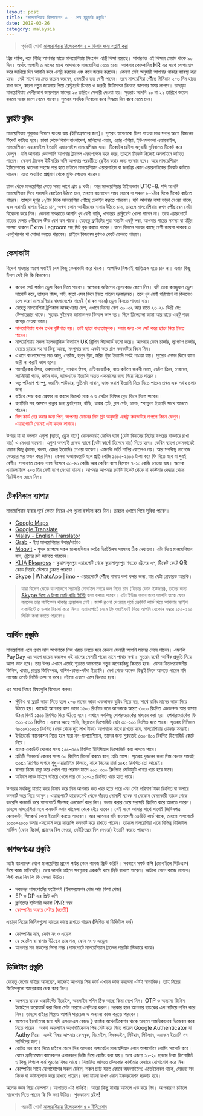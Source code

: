 ```yaml
---
layout: post
title: "মালয়েশিয়ায় রিলোকেশন ৩ - শেষ মুহুর্তের প্রস্তুতি"
date: 2019-03-26
category: malaysia
---
```

> পূর্ববর্তী পোস্ট [মালয়েশিয়ায় রিলোকেশন ২ - ভিসার জন্য এপ্লাই করা](/malaysia/malaysia-single-entry-visa-prep.html)

প্রিয় পাঠক, ধরে নিচ্ছি আপনার হাতে মালয়েশিয়ায় সিংগেল এন্ট্রি ভিসা রয়েছে। সাধারণত এই ভিসার মেয়াদ থাকে ৯০ দিন। অর্থাৎ আগামী ৩ মাসের মাঝে আপনাকে মালয়োশিয়া যেতে হবে। আপনার কোম্পানির HR এর সাথে যোগাযোগ করে জানিয়ে দিন আপনি কবে এনট্রি করবেন এবং কবে জয়েন করবেন। কেননা সেই অনুযায়ী আপনার থাকার ব্যাবস্থা করা হবে। সেই সাথে যত দ্রুত জয়েন করবেন, সেলারীও তত বেশী পাবেন। তবে মালয়েশিয়া পৌঁছে মিনিমাম ২-৩ দিন হাতে রাখা ভাল, কারণ নতুন জায়গায় গিয়ে রেস্টুরেন্ট চিনতে ও জরুরী জিনিসপত্র কিনতে আপনার সময় লাগবে। তাছাড়া মালয়েশিয়ায় বেশীরভাগ জায়গায়গ মাসের ২৫ তারিখে সেলারী দেওয়া হয়। সুতরাং আপনি ২০ বা ২২ তারিখে জয়েন করলে পরের মাসে বেতন পাবেন। সুতরাং সবদিক বিবেচনা করে সিদ্ধান্ত নিন কবে যেতে চান।

## ফ্লাইট বুকিং

মালয়েশিয়ায় শুধুমাত্র বিমানে যাওয়া যায় (ইমিগ্রেশনের জন্য)। সুতরাং আপনাকে ভিসা পাওয়া মাত্র সবার আগে বিমানের টিকেট কাটতে হবে। ঢাকা থেকে বিমান বাংলাদেশ, মালিন্দো এয়ার, এয়ার এশিয়া, ইউএসবাংলা এয়ারলাইন্স, মালয়েশিয়ান এয়ারলাইন্স ইত্যাদি এয়ারলাইন্স মালয়েশিয়ায় যায়। টিকেটের প্রাইস অনুযায়ী সুবিধামত টিকেট করে ফেলুন। যদি আপনার কোম্পানি আপনার ট্রাভেল এক্সপেন্সেস বহন করে, তাহলে টিকেট নিজেই অনলাইনে কাটতে পারেন। কেননা ট্রাভেল ইটিনারির কপি আপনার পরবর্তীতে ক্লেইম করার জন্য দরকার হবে। আর মালয়েশিয়ান ইমিগ্রেশনের ঝামেলা সহজে পার হতে চাইলে মালয়েশিয়ান এয়ারলাইন্স বা জনপ্রিয় কোন এয়ারলাইন্সের টিকেট কাটতে পারেন। এতে অযাচিত প্রশ্নবাণ থেকে মুক্তি পেতেও পারেন।

ঢাকা থেকে মালয়েশিয়া যেতে সময় লাগে প্রায় ৪ ঘন্টা। আর মালয়েশিয়ার টাইমজোন UTC+8. যদি আপনি মালয়েশিয়ায় গিয়ে সরাসরি হোটেলে উঠতে চান, তাহলে বাংলাদেশ সময় ভোরে বা সকাল ৮-৯টার দিকে টিকেট কাটতে পারেন। তাহলে দুপুর ১২টার দিকে মালয়েশিয়া পৌঁছে চেকইন করতে পারবেন। যদি আপনার বাসা ভাড়া নেওয়া থাকে, এবং সরাসরি বাসায় উঠতে চান, অথবা কোন আত্মীয়দের বাসায় উঠতে চান, তাহলে মালয়েশিয়ায় কখন পৌঁছাবেন সেটা বিবেচনা করে নিন। কেননা মাঝরাতে আপনি খুব বেশী গাড়ি, খাবারের রেস্টুরেন্ট খোলা পাবেন না। তবে এয়ারপোর্টে রাতের বেলায় পৌঁছালে ভীড় বেশ কম থাকে। যেহেতু ফ্লাইটের পুরা সময়টা একটু লম্বা, আপনার পায়ের সমস্যা বা হাঁটুর সমস্যা থাকলে Extra Legroom সহ সিট বুক করতে পারেন। ফলে বিমানে পায়ের কাছে বেশী জায়গা থাকবে ও একটুপরপর পা সোজা করতে পারবেন। চাইলে বিজনেস ক্লাসও কেটে ফেলতে পারেন।

## কেনাকাটা

বিদেশ যাওয়ার আগে সবাইই বেশ কিছু কেনাকাটা করে থাকে। আপনিও নিশ্চয়ই ব্যাতিক্রম হতে চান না। এবার কিছু টিপস দেই কি কি কিনবেন।

* কয়েক সেট ফর্মাল ড্রেস কিনে নিতে পারেন। আপনার অফিসের ড্রেসকোড জেনে নিন। যদি তারা ক্যাজুয়াল ড্রেস সাপোর্ট করে, তাহলে জিন্স, শার্ট, জুতা এসব কিনে নিতে পারেন দরকারমত। তবে খুব বেশী পরিমাণে না কিনলেও চলে কারণ মালয়েশিয়ায় বাংলাদেশের দামেই (বা কম দামে) ড্রেস কিনতে পাওয়া যায়।
* যেহেতু মালয়েশিয়া ট্রপিকাল আবহাওয়ার দেশ, এখানে দিনের বেলা ৩০-৩২ আর রাতে ২৬-২৮ ডিগ্রী সে: টেম্পারেচার থাকে। সুতরাং দুইরকম জামাকাপড় কিনলে ভাল হয়। দিনে ঢিলেঢালা জামা আর রাতে একটু গরম কাপড় নেওয়া ভাল।
* <span style="color:red">মালয়েশিয়ায় যখন তখন বৃষ্টিপাত হয়। তাই ছাতা বাধ্যতামূলক। সবার জন্য এক সেট করে ছাতা নিয়ে নিতে পারেন।</span>
* মালয়েশিয়ায় সকল ইলেকট্রনিক ডিভাইস UK থ্রিপিন স্ট্যান্ডার্ড ফলো করে। আপনার ফোন চার্জার, ল্যাপটপ চার্জার, হেয়ার ড্রায়ার সহ যা কিছু আছে, সবগুলার জন্য একটা করে প্লাগ কনভার্টার কিনে নিন।
* এখানে বাংলাদেশের মত আলু, পেয়াঁজ, হলুদ গুঁড়া, মরিচ গুঁড়া ইত্যাদি সবই পাওয়া যায়। সুতরাং সেসব কিনে ব্যাগ ভারী না করাই ভাল হবে।
* গ্যাসট্রিকের ঔষধ, ওরস্যালাইন, ব্যাথার ঔষধ, এন্টিবায়োটিক, হাত কাটলে জরুরী মলম, ডেটল ক্রিম, নেবানল, স্যানিটারী প্যাড, কটন বাড, ব্যান্ডএইড ইত্যাদি অন্তত একমাসের জন্য নিয়ে নিতে পারেন।
* অল্প পরিমাণ শ্যাম্পু, ওয়াশিং পাউডার, দুতিনটা সাবান, হ্যান্ড ওয়াশ ইত্যাদি নিয়ে নিতে পারেন প্রথম এক সপ্তাহ চলার জন্য।
* বাইরে শেভ করা প্রেফার না করলে জিলেট মাক ৩ ও সেটার রিফিল ব্লেড কিনে নিতে পারেন।
* ফ্যামিলি সহ আসলে রান্নার জন্য ফ্রাইপ্যান, হাঁড়ি, খাবার প্লেট, গ্লাস সেট, চামচ, স্প্যাচুলা ইত্যাদি সাথে আনতে পারেন।
* <span style="color:red">সিম কার্ড বের করার জন্য পিন, আপনার ফোনের সিম স্লট অনুযায়ী এক্সট্রা কনভার্টার লাগলে কিনে ফেলুন। এয়ারপোর্টে নেমেই এটা কাজে লাগবে।</span>

উপরে যা যা বললাম এগুলা (ছাতা, ড্রেস বাদে) কোনভাবেই কেবিন ব্যাগ (যেটা বিমানের সিটের উপরের বাংকারে রাখা যায়) এ নেওয়া যাবেনা। এগুলা অবশ্যই চেকড ব্যাগে (যেটা কার্গো হিসেবে যায়) দিতে হবে। কেবিন ব্যাগে কোনভাবেই ধারাল কিছু (চামচ, কলম, রেজর ইত্যাদি) নেওয়া যাবেনা। এমনকি ভর্তি পানির বোতলও নয়। আর সবকিছু লাগেজে নেওয়ার পর ওজন করে নিন। কেননা ওভারওয়েট হলে প্রতি কেজি ১০০০-২০০০ টাকা করে ফি দিতে হবে যা খুবই বেশী। সাধারণত চেকড ব্যাগ হিসেবে ৩০-৪০ কেজি আর কেবিন ব্যাগ হিসেবে ৭-১০ কেজি নেওয়া যায়। অনেক এয়ারলাইন্সে ২-৩ টির বেশী ব্যাগ নেওয়া যায়না। আপনার আপনার ফ্লাইট টিকেট থেকে বা কাস্টমার কেয়ার থেকে ডিটেইলস জেনে নিন।

## টেকনিকাল ব্যাপার

মালয়েশিয়ায় যাবার পূর্বে ফোনে নিচের এপ গুলো ইন্সটল করে নিন। তাহলে ওখানে গিয়ে সুবিধা পাবেন।

* [Google Maps](https://play.google.com/store/apps/details?id=com.google.android.apps.maps)
* [Google Translate](https://play.google.com/store/apps/details?id=com.google.android.apps.translate)
* [Malay - English Translator](https://play.google.com/store/apps/details?id=com.andi.kamusmalay)
* [Grab](https://play.google.com/store/apps/details?id=com.grabtaxi.passenger) - ইহা মালয়েশিয়ার উবার/পাঠাও
* [Moovit](https://play.google.com/store/apps/details?id=com.tranzmate) - গুগল ম্যাপসে সকল মালয়েশিয়ান রুটের ডিটেইলস সবসময় ঠিক দেখায়না। এটা দিয়ে মালয়েশিয়ান বাস, ট্রেনের রুট জানতে পারবেন।
* [KLIA Ekspress](https://play.google.com/store/apps/details?id=com.xchanging.erla) - কুয়ালালুমপুর এয়ারপোর্ট থেকে কুয়ালালুমপুর শহরের ট্রেনের এপ, টিকেট কেটে QR কোড দিয়েই স্টেশনে ঢুকতে পারবেন।
* [Skype](https://play.google.com/store/apps/details?id=com.skype.raider) \| [WhatsApp](https://play.google.com/store/apps/details?id=com.whatsapp) \| [imo](https://play.google.com/store/apps/details?id=com.imo.android.imoim) - এয়ারপোর্টে পৌঁছে বাসায় কথা বলার জন্য, যার যেটা প্রেফারড আরকি।

> যারা বিদেশ থেকে বাংলাদেশে সরাসরি মোবাইল নম্বরে কল দিতে চান (ফিচার ফোন ইউজার), তাদের জন্য [Skype দিয়ে ৩ টাকা রেটে প্রতি মিনিট](https://secure.skype.com/calling-rates/Bangladesh?language=en) কথা বলতে পারেন। এটা ইউজ করার জন্য আপনি যাকে ফোন করবেন তার স্মার্টফোন থাকার প্রয়োজন নেই। জাস্ট রওনা দেওয়ার পূর্বে ক্রেডিট কার্ড দিয়ে আপনার স্কাইপ একাউন্টে ৫ ডলার রিচার্জ করে নিন। এয়ারপোর্টে নেমে ফ্রি ওয়াইফাই দিয়ে আপনি যেকোন নম্বরে ১৫০-২০০ মিনিট কথা বলতে পারবেন।


## আর্থিক প্রস্তুতি

মালয়েশিয়া এসে প্রথম মাস আপনাকে নিজ খরচে চলতে হবে কেননা সেলারী আপনি মাসের শেষে পাবেন। এমনকি PayDay এর আগে জয়েন করলেও ওই মাসের সেলারী পরের মাসে পাবার কথা। সুতরাং যথেষ্ট আর্থিক প্রস্তুতি নিয়ে আসা ভাল হবে। তার উপর এখানে এসেই শুরুতে আপনাকে নতুন অনেককিছু কিনতে হবে। যেমন নিত্যপ্রয়োজনীয় জিনিস, খাবার, রান্নার জিনিসপত্র, বালিশ-চাদর-কাঁথা ইত্যাদি। দেশ থেকে অনেক কিছুই কিনে আনতে পারেন যদি লাগেজ ওয়েট লিমিট ক্রস না করে। নইলে এখানে এসে কিনতে হবে।

এর সাথে নিচের বিষয়গুলি বিবেচনা করুন।

* স্টুডিও বা ফ্ল্যাট ভাড়া নিতে হলে ২-৩ মাসের ভাড়া এডভান্সড বুকিং দিতে হয়, সাথে রানিং মাসের ভাড়া দিয়ে উঠতে হয়। কাজেই আপনার বাসা ভাড়া ১৫০০ রিংগিত হলে আপনাকে অন্তত ৩০০০ রিংগিত এডভান্সড আর বাসায় উঠার দিনই ১৫০০ রিংগিত দিয়ে উঠতে হবে। এখানে সবকিছু পেপারওয়ার্কের মাধ্যমে করা হয়। পেপারওয়ার্কের ফি ৩০০-৫০০ রিংগিত। এরপর আছে পানি, বিদ্যুতের ডিপোজিট যেটা ৩০-১০০ রিংগিত হতে পারে। সুতরাং মিনিমাম ৭০০০-১০০০০ রিংগিত (দেড় থেকে দুই লাখ টাকা) আপনাকে সাথে রাখতে হবে, মালয়েশিয়ায় ঢোকার সময়ই।
* ইন্টারনেট কানেকশন নিতে হলে যারা নন-মালয়েশিয়ান, তাদের জন্য শুরুতেই ৩০০-৪০০ রিংগিত ডিপোজিট কেটে নিবে।
* ব্যাংক একাউন্ট খোলার সময় ২০০-৩০০ রিংগিত ইনিশিয়াল ডিপোজিট করা লাগতে পারে।
* প্রতিটি সিমকার্ড কেনার সময় ৩০ রিংগিত রিচার্জ করতে হবে, প্রতি মাসে। সুতরাং দুজনের জন্য সিম কেনার সময়ই ৩০x২ রিংগিত লাগবে শুধু এয়ারটাইম কিনতে, সাথে সিমের চার্জ ১০x২ রিংগিত তো আছেই।
* বাসায় নিজে রান্না করে খেলে পার পারসন মাসে ২০০-৩০০ রিংগিতে মোটামুটি খাবার খরচ হয়ে যাবে।
* অফিসে লাঞ্চ টাইমে বাইরে খেলে পার ডে ১০-২০ রিংগিত খরচ হতে পারে।

উপরের সবকিছু যাচাই করে হিসাব করে নিন আপনার কত খরচ হতে পারে এবং সেই পরিমাণ টাকা রিংগিত বা ডলারে কনভার্ট করে নিয়ে আসুন। এয়ারপোর্টে হ্যারাজমেন্ট থেকে বাঁচতে সোনালী ব্যাংক বা যেকোন বেসরকারী ব্যাংক থেকে কারেন্সি কনভার্ট করে পাসপোর্টে সীলসহ এনডোর্স করে নিন। ডলার করার চেয়ে সরাসরি রিংগিত করে আনতে পারেন। তাহলে মালয়েশিয়া এসে কনভার্ট করার ঝামেলা থেকে বেঁচে যাবেন। সেই সাথে আসার সাথে সাথেই জিনিসপত্র কেনাকাটা, সিমকার্ড কেনা ইত্যাদি করতে পারবেন। আর আপনার যদি বাংলাদেশী ক্রেডিট কার্ড থাকে, তাহলে পাসপোর্টে ১০০০-২০০০ ডলার এনডোর্স করে কারেন্সি কনভার্ট করে রাখতে পারেন। তাহলে মালয়েশিয়া এসে বিভিন্ন ডিজিটাল সার্ভিস (ফোন রিচার্জ, গ্র্যাবের বিল দেওয়া, নেটফ্লিক্সের বিল দেওয়া) ইত্যাদি করতে পারবেন।

## কাগজপত্রের প্রস্তুতি

আমি বাংলাদেশ থেকে মালয়েশিয়া প্রবেশ পর্যন্ত কোন কাগজ প্রিন্ট করিনি। সবখানে সফট কপি (মোবাইলে পিডিএফ) দিয়ে কাজ চালিয়েছি। তবে আপনি চাইলে সবগুলার এককপি করে প্রিন্ট রাখতে পারেন। আটকে গেলে কাজে লাগবে। লিস্ট করে নিন কি কি নেওয়া উচিত।

* সকলের পাসপোর্টের ফটোকপি (ইনফরমেশন পেজ আর ভিসা পেজ)
* EP ও DP এর প্রিন্ট কপি
* ফ্লাইটের ইটিনারী অথবা PNR নম্বর
* <span style="color:red">কোম্পানির অফার লেটার \(জরুরী\)</span>

এছাড়া নিচের জিনিসগুলো হাতের কাছে রাখতে পারেন (লিখিত বা ডিজিটাল ফর্ম)

* কোম্পানির নাম, ফোন নং ও এড্রেস
* যে হোটেল বা বাসায় উঠছেন তার নাম, ফোন নং ও এড্রেস
* আপনার সহ সকলের ভিসা নম্বর (পাসপোর্টে মালয়েশিয়ান ট্রাভেল পারমিট স্টিকারে থাকে)

## ডিজিটাল প্রস্তুতি

যেহেতু দেশের বাইরে আসছেন, কাজেই আপনার সিম কার্ড এখানে কাজ করবেনা এটাই স্বাভাবিক। তাই নিচের জিনিসগুলো আরেকবার চেক করে নিন।

* আপনার ব্যাংক একাউন্টের ইমেইল, অনলাইন লগিন ঠিক আছে কিনা দেখে নিন। OTP ও অন্যান্য জিনিস ইমেইলে ফরোয়ার্ড করা কিনা সেটা পারলে এনশিওর করুন। দরকার হলে আপনার ব্যাংকের এপ নামিয়ে লগিন করে নিন। তাহলে বাইরে গিয়েও আপনি পারচেজ ও অন্যান্য কাজ করতে পারবেন।
* আপনার ইমেইলের জন্য যদি এসএমএস বেজড টু ফ্যাক্টর অথেনটিকেশন থাকে তাহলে সাময়িকভাবে ডিজেবল করে নিতে পারেন। অথবা অফলাইন অথেনটিকেশন পিন সেট করে নিতে পারেন Google Authenticator বা Authy দিয়ে। একই বিষয় আপনার ফেসবুক, জিমেইল, লিংকডইন, গিটহাব, গিটল্যাব, এমাজন ইত্যাদি সব সার্ভিসের জন্য।
* রোমিং অন করে নিতে চাইলে জেনে নিন আপনার অপারেটর মালয়েশিয়ান কোন অপারেটরে রোমিং সাপোর্ট করে। যেমন গ্রামীণফোন কানেকশন এখানকার ডিজি দিয়ে রোমিং করা যায়। তবে এজন্য ১০-২০ হাজার টাকা ডিপোজিট ও কিছু লিগ্যাল ফর্ম পূরণের বিষয় আছে। বিস্তারিত জানতে টেলকোর কাস্টমার কেয়ারে যোগাযোগ করে নিন।
* কোম্পানির সাথে যোগাযোগের সকল মেইল, সকল চ্যাট যাতে ফোনে অফলাইনেও এভেইলেবল থাকে, সেজন্য সব সিংক বা ডাউনলোড করে রাখতে পারেন। বলা যায়না কখন কোন ইনফরমেশন দরকার হবে।

অনেক জ্ঞান দিয়ে ফেললাম। আপাতত এই পর্যন্তই। আরো কিছু মাথায় আসলে এড করে দিব। আপনারাও চাইলে সাজেশন দিতে পারেন কি কি করা উচিত। শুভকামনা রইল!

> পরবর্তী পোস্ট [মালয়েশিয়ায় রিলোকেশন ৪ - ইমিগ্রেশন](/malaysia/malaysia-immigration.html)
